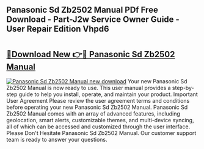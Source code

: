## Panasonic Sd Zb2502 Manual PDf Free Download - Part-J2w Service Owner Guide - User Repair Edition Vhpd6

# <h2><a href="http://cf29081.oget.top/?id=Panasonic+Sd+Zb2502+Manual">🔗Download New 👉🔴 Panasonic Sd Zb2502 Manual</a></h2>

[![Panasonic Sd Zb2502 Manual new download](https://i.imgur.com/5g1atiW.png)](http://cf29081.oget.top/?id=Panasonic+Sd+Zb2502+Manual)
Your new Panasonic Sd Zb2502 Manual is now ready to use. This user manual provides a step-by-step guide to help you install, operate, and maintain your product. Important User Agreement Please review the user agreement terms and conditions before operating your new Panasonic Sd Zb2502 Manual. Panasonic Sd Zb2502 Manual comes with an array of advanced features, including geolocation, smart alerts, customizable themes, and multi-device syncing, all of which can be accessed and customized through the user interface. Please Don't Hesitate Panasonic Sd Zb2502 Manual. Our customer support team is ready to answer your questions.
